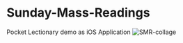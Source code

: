 # Sunday-Mass-Readings
Pocket Lectionary demo as iOS Application 
![SMR-collage](https://github.com/joelzarco/Sunday-Mass-Readings/assets/101434425/ac408d75-f937-4755-9a3c-d1f13604d7e0)

